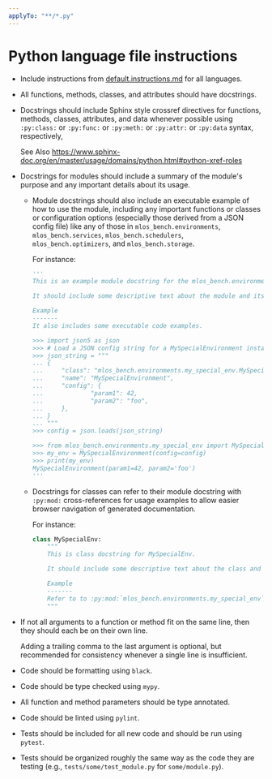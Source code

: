 ```yaml
---
applyTo: "**/*.py"
---
```


# Python language file instructions

- Include instructions from [default.instructions.md](default.instructions.md) for all languages.
- All functions, methods, classes, and attributes should have docstrings.
- Docstrings should include Sphinx style crossref directives for functions, methods, classes, attributes, and data whenever possible using `:py:class:` or `:py:func:` or `:py:meth:` or `:py:attr:` or `:py:data` syntax, respectively,

  See Also <https://www.sphinx-doc.org/en/master/usage/domains/python.html#python-xref-roles>

- Docstrings for modules should include a summary of the module's purpose and any important details about its usage.
   - Module docstrings should also include an executable example of how to use the module, including any important functions or classes or configuration options (especially those derived from a JSON config file) like any of those in `mlos_bench.environments`, `mlos_bench.services`, `mlos_bench.schedulers`, `mlos_bench.optimizers`, and `mlos_bench.storage`.

      For instance:

        ```python
        '''
        This is an example module docstring for the mlos_bench.environments.my_special_env module.

        It should include some descriptive text about the module and its purpose.

        Example
        -------
        It also includes some executable code examples.

        >>> import json5 as json
        >>> # Load a JSON config string for a MySpecialEnvironment instance.
        >>> json_string = """
        ... {
        ...     "class": "mlos_bench.environments.my_special_env.MySpecialEnvironment",
        ...     "name": "MySpecialEnvironment",
        ...     "config": {
        ...             "param1": 42,
        ...             "param2": "foo",
        ...     },
        ... }
        ... """
        >>> config = json.loads(json_string)

        >>> from mlos_bench.environments.my_special_env import MySpecialEnvironment
        >>> my_env = MySpecialEnvironment(config=config)
        >>> print(my_env)
        MySpecialEnvironment(param1=42, param2='foo')
        '''
        ```

    - Docstrings for classes can refer to their module docstring with `:py:mod:` cross-references for usage examples to allow easier browser navigation of generated documentation.

        For instance:

        ```python
        class MySpecialEnv:
            """
            This is class docstring for MySpecialEnv.

            It should include some descriptive text about the class and its purpose.

            Example
            -------
            Refer to to :py:mod:`mlos_bench.environments.my_special_env` for usage examples.
            """
        ```

- If not all arguments to a function or method fit on the same line, then they should each be on their own line.

    Adding a trailing comma to the last argument is optional, but recommended for consistency whenever a single line is insufficient.

- Code should be formatting using `black`.
- Code should be type checked using `mypy`.
- All function and method parameters should be type annotated.
- Code should be linted using `pylint`.

- Tests should be included for all new code and should be run using `pytest`.
- Tests should be organized roughly the same way as the code they are testing (e.g., `tests/some/test_module.py` for `some/module.py`).
